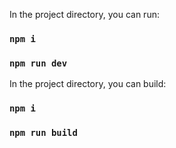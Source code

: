 In the project directory, you can run:

### `npm i`

### `npm run dev`

In the project directory, you can build:

### `npm i`

### `npm run build`
